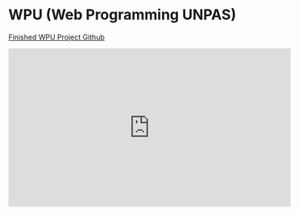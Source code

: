 # WPU (Web Programming UNPAS)
[Finished WPU Project Github](https://github.com/arifbudimanarrosyid/wpu-laravel)
<iframe width="560" height="315" src="https://www.youtube.com/embed/videoseries?list=PLFIM0718LjIWiihbBIq-SWPU6b6x21Q_2" title="YouTube video player" frameborder="0" allow="accelerometer; autoplay; clipboard-write; encrypted-media; gyroscope; picture-in-picture" allowfullscreen></iframe>
